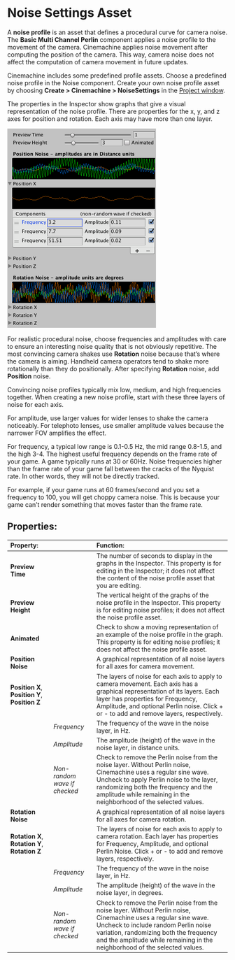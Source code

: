 # Noise Settings Asset

A __noise profile__ is an asset that defines a procedural curve for camera noise. The __Basic Multi Channel Perlin__ component applies a noise profile to the movement of the camera. Cinemachine applies noise movement after computing the position of the camera. This way, camera noise does not affect the computation of camera movement in future updates.

Cinemachine includes some predefined profile assets. Choose a predefined noise profile in the Noise component. Create your own noise profile asset by choosing __Create > Cinemachine > NoiseSettings__ in the [Project window](https://docs.unity3d.com/Manual/ProjectView.html).

The properties in the Inspector show graphs that give a visual representation of the noise profile. There are properties for the x, y, and z axes for position and rotation. Each axis may have more than one layer.

![Editing the first noise layer for Position X](images/CinemachineNoiseProfileb.png)

For realistic procedural noise, choose frequencies and amplitudes with care to ensure an interesting noise quality that is not obviously repetitive. The most convincing camera shakes use __Rotation__ noise because that’s where the camera is aiming. Handheld camera operators tend to shake more rotationally than they do positionally. After specifying __Rotation__ noise, add __Position__ noise.

Convincing noise profiles typically mix low, medium, and high frequencies together. When creating a new noise profile, start with these three layers of noise for each axis.

For amplitude, use larger values for wider lenses to shake the camera noticeably. For telephoto lenses, use smaller amplitude values because the narrower FOV amplifies the effect.

For frequency, a typical low range is 0.1-0.5 Hz, the mid range 0.8-1.5, and the high 3-4. The highest useful frequency depends on the frame rate of your game. A game typically runs at 30 or 60Hz. Noise frequencies higher than the frame rate of your game fall between the cracks of the Nyquist rate. In other words, they will not be directly tracked.

For example, if your game runs at 60 frames/second and you set a frequency to 100, you will get choppy camera noise. This is because your game can’t render something that moves faster than the frame rate.

## Properties:

| **Property:** || **Function:** |
|:---|:---|:---|
| __Preview Time__ || The number of seconds to display in the graphs in the Inspector. This property is for editing in the Inspector; it does not affect the content of the noise profile asset that you are editing. |
| __Preview Height__ || The vertical height of the graphs of the noise profile in the Inspector. This property is for editing noise profiles; it does not affect the noise profile asset. |
| __Animated__ || Check to show a moving representation of an example of the noise profile in the graph. This property is for editing noise profiles; it does not affect the noise profile asset. |
| __Position Noise__ || A graphical representation of all noise layers for all axes for camera movement.  |
| __Position X__, __Position Y__, __Position Z__ || The layers of noise for each axis to apply to camera movement. Each axis has a graphical representation of its layers. Each layer has properties for Frequency, Amplitude, and optional Perlin noise. Click + or - to add and remove layers, respectively.  |
| | _Frequency_ | The frequency of the wave in the noise layer, in Hz. |
| | _Amplitude_ | The amplitude (height) of the wave in the noise layer, in distance units. |
| | _Non-random wave if checked_ | Check to remove the Perlin noise from the noise layer. Without Perlin noise, Cinemachine uses a regular sine wave. Uncheck to apply Perlin noise to the layer, randomizing both the frequency and the amplitude while remaining in the neighborhood of the selected values. |
| __Rotation Noise__ || A graphical representation of all noise layers for all axes for camera rotation. |
| __Rotation X__, __Rotation Y__, __Rotation Z__ || The layers of noise for each axis to apply to camera rotation. Each layer has properties for Frequency, Amplitude, and optional Perlin Noise. Click + or - to add and remove layers, respectively.  |
| | _Frequency_ | The frequency of the wave in the noise layer, in Hz. |
| | _Amplitude_ | The amplitude (height) of the wave in the noise layer, in degrees. |
| | _Non-random wave if checked_ | Check to remove the Perlin noise from the noise layer. Without Perlin noise, Cinemachine uses a regular sine wave. Uncheck to include random Perlin noise variation, randomizing both the frequency and the amplitude while remaining in the neighborhood of the selected values. |


